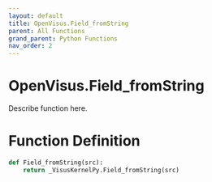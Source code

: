 ```yaml
---
layout: default
title: OpenVisus.Field_fromString
parent: All Functions
grand_parent: Python Functions
nav_order: 2
---
```


# OpenVisus.Field_fromString

Describe function here.

# Function Definition

```python
def Field_fromString(src):
    return _VisusKernelPy.Field_fromString(src)
```